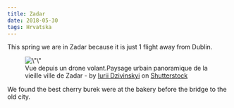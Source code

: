 ```yaml
---
title: Zadar
date: 2018-05-30
tags: Hrvatska
---
```


<p>This spring we are in Zadar because it is just 1 flight away from Dublin. </p>

<!-- /wp:paragraph -->

<!-- wp:image {\"id\":159,\"sizeSlug\":\"large\",\"linkDestination\":\"none\"} -->

<figure class=\"wp-block-image size-large\">
<img src=\"https://akaton.ca/blog/wp-content/uploads/2023/01/shutterstock_2174600773-1024x768.jpg\" alt=\"\" class=\"wp-image-159\"/>
<figcaption class=\"wp-element-caption\"> Vue depuis un drone volant.Paysage urbain panoramique de la vieille ville de Zadar - by <a href=\"https://www.shutterstock.com/fr/g/Dzivinskyi\">Iurii Dzivinskyi</a> on <a rel=\"noreferrer noopener\" href=\"https://www.shutterstock.com/fr/image-photo/aerophotography-view-flying-drone-cityscape-old-2174600773\" target=\"_blank\">Shutterstock</a>
</figcaption>
</figure>

<!-- /wp:image -->

<!-- wp:paragraph -->

<p>We found the best cherry burek were at the bakery before the bridge to the old city.</p>
